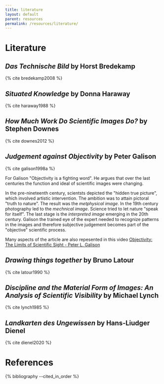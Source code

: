 ```yaml
---
title: literature
layout: default
parent: resources
permalink: /resources/literature/
---
```


# Literature

## *Das Technische Bild* by Horst Bredekamp
{% cite bredekamp2008 %}


## *Situated Knowledge* by Donna Haraway
{% cite haraway1988 %}


## *How Much Work Do Scientific Images Do?* by Stephen Downes
{% cite downes2012 %}


## *Judgement against Objectivity* by Peter Galison
{% cite galison1998a %}

For Galison "Objectivity is a fighting word". 
He argues that over the last centuries the function and ideal of scientific images were changing.

In the pre-nineteenth century, scientsts depicted the "hidden true picture", which involved artistic intervention. 
The ambition was to attain pictoral "truth to nature". The result was the *metphysical image*.
In the 19th century photography led to the *mechnical image*. Science tried to let nature "speak for itself".
The last stage is the *interpreted image* emerging in the 20th century. Galison the trained eye of the expert needed to recognize patterns in the images and therefore subjective judgement becomes part of the "objective" scientific process.

Many aspects of the article are also repesented in this video [Objectivity: The Limits of Scientific Sight - Peter L. Galison](https://youtu.be/QPnJ8ENDNwg)



## *Drawing things together* by Bruno Latour
{% cite latour1990 %}


## *Discipline and the Material Form of Images: An Analysis of Scientific Visibility* by Michael Lynch
{% cite lynch1985 %}


## *Landkarten des Ungewissen* by Hans-Liudger Dienel
{% cite dienel2020 %}


# References

{% bibliography --cited_in_order %}